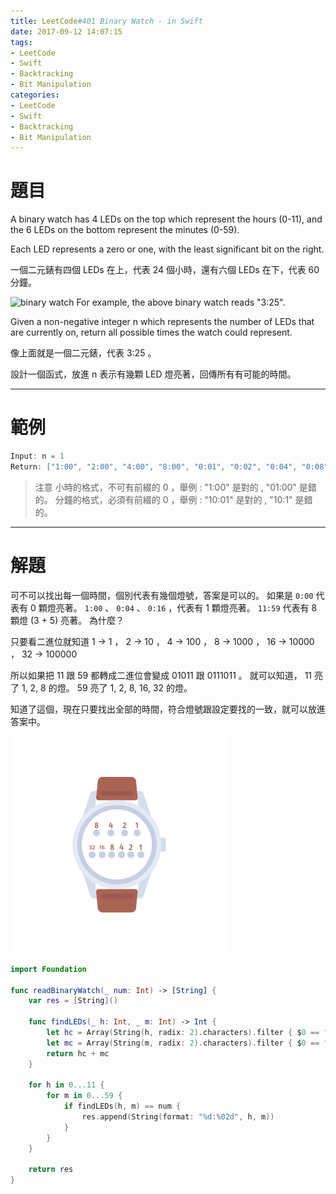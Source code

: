 ```yaml
---
title: LeetCode#401 Binary Watch - in Swift
date: 2017-09-12 14:07:15
tags:
- LeetCode
- Swift
- Backtracking
- Bit Manipulation
categories:
- LeetCode
- Swift
- Backtracking
- Bit Manipulation
---
```


# 題目
A binary watch has 4 LEDs on the top which represent the hours (0-11), and the 6 LEDs on the bottom represent the minutes (0-59).
 
Each LED represents a zero or one, with the least significant bit on the right.

一個二元錶有四個 LEDs 在上，代表 24 個小時，還有六個 LEDs 在下，代表 60 分鐘。

![binary watch](https://upload.wikimedia.org/wikipedia/commons/8/8b/Binary_clock_samui_moon.jpg)
For example, the above binary watch reads "3:25".

Given a non-negative integer n which represents the number of LEDs that are currently on, return all possible times the watch could represent.

像上面就是一個二元錶，代表 3:25 。

設計一個函式，放進 n 表示有幾顆 LED 燈亮著，回傳所有有可能的時間。

---

# 範例

``` swift
Input: n = 1
Return: ["1:00", "2:00", "4:00", "8:00", "0:01", "0:02", "0:04", "0:08", "0:16", "0:32"]
```

> 注意
小時的格式，不可有前綴的 0 ，舉例 : "1:00" 是對的 , "01:00" 是錯的。
分鐘的格式，必須有前綴的 0 ，舉例 : "10:01" 是對的 , "10:1" 是錯的。

---

# 解題

可不可以找出每一個時間，個別代表有幾個燈號，答案是可以的。
如果是 `0:00` 代表有 0 顆燈亮著。
`1:00` 、 `0:04` 、 `0:16` ，代表有 1 顆燈亮著。
`11:59` 代表有 8 顆燈 (3 + 5) 亮著。 為什麼？

只要看二進位就知道 1 -> 1 ， 2 -> 10 ， 4 -> 100 ， 8 -> 1000 ， 16 -> 10000 ， 32 -> 100000

所以如果把 11 跟 59 都轉成二進位會變成 01011 跟 0111011 。
就可以知道，
11 亮了 1, 2, 8 的燈。
59 亮了 1, 2, 8, 16, 32 的燈。

知道了這個，現在只要找出全部的時間，符合燈號跟設定要找的一致，就可以放進答案中。

![](../images/leetcode-401/binary_watch.gif)

``` swift
import Foundation

func readBinaryWatch(_ num: Int) -> [String] {
    var res = [String]()
    
    func findLEDs(_ h: Int, _ m: Int) -> Int {
        let hc = Array(String(h, radix: 2).characters).filter { $0 == "1" }.count
        let mc = Array(String(m, radix: 2).characters).filter { $0 == "1" }.count
        return hc + mc
    }
    
    for h in 0...11 {
        for m in 0...59 {
            if findLEDs(h, m) == num {
                res.append(String(format: "%d:%02d", h, m))
            }
        }
    }
    
    return res
}
```








